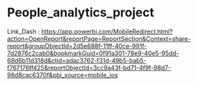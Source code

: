 # People_analytics_project
Link_Dash : https://app.powerbi.com/MobileRedirect.html?action=OpenReport&reportPage=ReportSection&Context=share-report&groupObjectId=2d5e688f-11ff-40ce-991f-7d2876c2cab0&bookmarkGuid=0f91a301-78e9-40e5-95dd-68d6b11d318d&ctid=adac3762-f31d-49b5-bab5-f767176ff425&reportObjectId=3cc9a43f-bd71-4f9f-98d7-98d8cac6370f&pbi_source=mobile_ios
